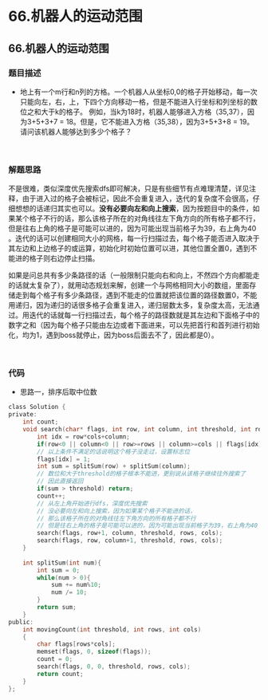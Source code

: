 # 66.机器人的运动范围


## 66.机器人的运动范围

### 题目描述  

- 地上有一个m行和n列的方格。一个机器人从坐标0,0的格子开始移动，每一次只能向左，右，上，下四个方向移动一格，但是不能进入行坐标和列坐标的数位之和大于k的格子。 例如，当k为18时，机器人能够进入方格（35,37），因为3+5+3+7 = 18。但是，它不能进入方格（35,38），因为3+5+3+8 = 19。请问该机器人能够达到多少个格子？

&nbsp;

### 解题思路  

不是很难，类似深度优先搜索dfs即可解决，只是有些细节有点难理清楚，详见注释，由于进入过的格子会被标记，因此不会重复进入，迭代的复杂度不会很高，仔细想想的话递归其实也可以。**没有必要向左和向上搜索**，因为按题目中的条件，如果某个格子不行的话，那么该格子所在的对角线往左下角方向的所有格子都不行，但是往右上角的格子是可能可以进的，因为可能出现当前格子为39，右上角为40 。迭代的话可以创建相同大小的网格，每一行扫描过去，每个格子能否进入取决于其左边和上边格子的或运算，初始化时初始位置可以进，其他位置全置0，遇到不能进的格子则右边停止扫描。   

如果是问总共有多少条路径的话（一般限制只能向右和向上，不然四个方向都能走的话就太复杂了），就用动态规划来解，创建一个与网格相同大小的数组，里面存储走到每个格子有多少条路径，遇到不能走的位置就把该位置的路径数置0，不能用递归，因为递归的话很多格子会重复进入，递归层数太多，复杂度太高，无法通过。用迭代的话就每一行扫描过去，每个格子的路径数就是其左边和下面格子中的数字之和（因为每个格子只能由左边或者下面进来，可以先把首行和首列进行初始化，均为1，遇到boss就停止，因为boss后面去不了，因此都是0）。


&nbsp;

### 代码 

- 思路一，排序后取中位数

```c
class Solution {
private:
    int count;
    void search(char* flags, int row, int column, int threshold, int rows, int cols){
        int idx = row*cols+column;
        if(row<0 || column<0 || row>=rows || column>=cols || flags[idx]) return;
        // 以上条件不满足的话说明这个格子没走过，设置标志位
        flags[idx] = 1;
        int sum = splitSum(row) + splitSum(column);
        // 数位和大于threshold的格子根本不能进，更别说从该格子继续往外搜索了
        // 因此直接返回
        if(sum > threshold) return;
        count++;
        // 从左上角开始进行dfs，深度优先搜索
        // 没必要向左和向上搜索，因为如果某个格子不能进的话，
        // 那么该格子所在的对角线往左下角方向的所有格子都不行
        // 但是往右上角的格子是可能可以进的，因为可能出现当前格子为39，右上角为40
        search(flags, row+1, column, threshold, rows, cols);
        search(flags, row, column+1, threshold, rows, cols);
    }
    
    int splitSum(int num){
        int sum = 0;
        while(num > 0){
            sum += num%10;
            num /= 10;
        }
        return sum;
    }
public:
    int movingCount(int threshold, int rows, int cols)
    {
        char flags[rows*cols];
        memset(flags, 0, sizeof(flags));
        count = 0;
        search(flags, 0, 0, threshold, rows, cols);
        return count;
    }
};
```




